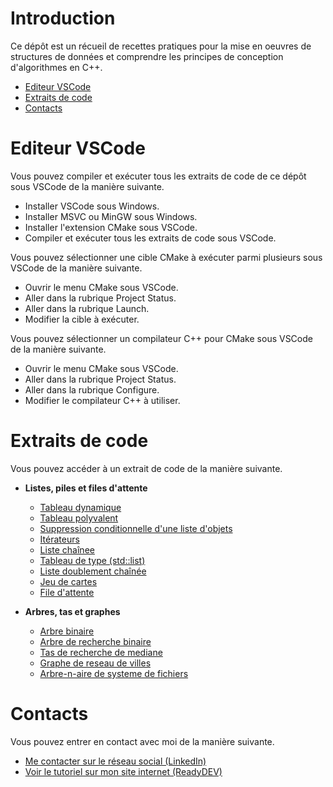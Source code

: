 # Introduction

Ce dépôt est un récueil de recettes pratiques
pour la mise en oeuvres de structures de données
et comprendre les principes de conception d'algorithmes en C++.

-   [Editeur VSCode](#editeur-vscode)
-   [Extraits de code](#extraits-de-code)
-   [Contacts](#contacts)

# Editeur VSCode

Vous pouvez compiler et exécuter tous les extraits de code
de ce dépôt sous VSCode de la manière suivante.

-   Installer VSCode sous Windows.
-   Installer MSVC ou MinGW sous Windows.
-   Installer l'extension CMake sous VSCode.
-   Compiler et exécuter tous les extraits de code sous VSCode.

Vous pouvez sélectionner une cible CMake à exécuter
parmi plusieurs sous VSCode de la manière suivante.

-   Ouvrir le menu CMake sous VSCode.
-   Aller dans la rubrique Project Status.
-   Aller dans la rubrique Launch.
-   Modifier la cible à exécuter.

Vous pouvez sélectionner un compilateur C++
pour CMake sous VSCode de la manière suivante.

-   Ouvrir le menu CMake sous VSCode.
-   Aller dans la rubrique Project Status.
-   Aller dans la rubrique Configure.
-   Modifier le compilateur C++ à utiliser.

# Extraits de code

Vous pouvez accéder à un extrait de code
de la manière suivante.

-   **Listes, piles et files d'attente**

    -   [Tableau dynamique](c01/tableau-dynamique)
    -   [Tableau polyvalent](c01/tableau-polyvalent)
    -   [Suppression conditionnelle d'une liste d'objets](c01/suppression-conditionnelle-liste-objets)
    -   [Itérateurs](c01/iterateurs)
    -   [Liste chaînee](c01/liste-chainee)
    -   [Tableau de type (std::list)](c01/tableau-type-std-list)
    -   [Liste doublement chaînée](c01/liste-doublement-chainee)
    -   [Jeu de cartes](c01/jeu-de-cartes)
    -   [File d'attente](c01/file-attente)

-   **Arbres, tas et graphes**

    -   [Arbre binaire](c02/arbre-binaire)
    -   [Arbre de recherche binaire](c02/arbre-recherche-binaire)
    -   [Tas de recherche de mediane](c02/tas-recherche-mediane)
    -   [Graphe de reseau de villes](c02/graphe-reseau-villes)
    -   [Arbre-n-aire de systeme de fichiers](c02/arbre-n-aire-systeme-fichiers)

# Contacts

Vous pouvez entrer en contact avec moi de la manière suivante.

-   [Me contacter sur le réseau social (LinkedIn)](https://www.linkedin.com/in/tia-gerard-kesse/)
-   [Voir le tutoriel sur mon site internet (ReadyDEV)](https://readydev.ovh/home)
